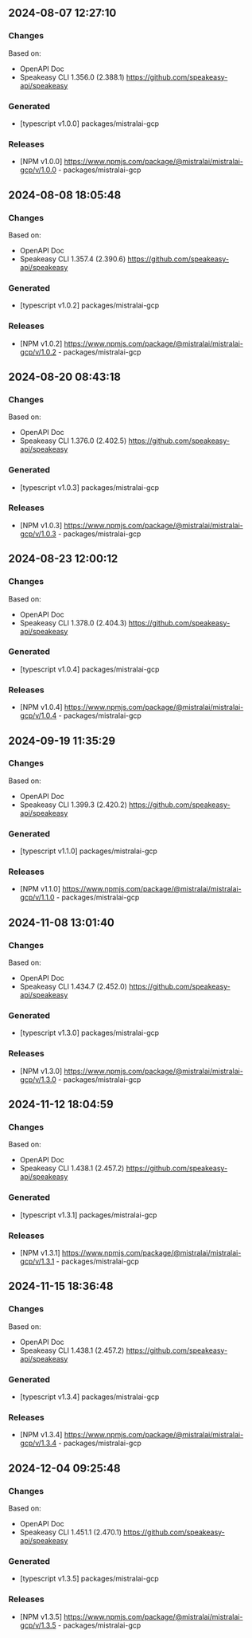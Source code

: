 

## 2024-08-07 12:27:10
### Changes
Based on:
- OpenAPI Doc  
- Speakeasy CLI 1.356.0 (2.388.1) https://github.com/speakeasy-api/speakeasy
### Generated
- [typescript v1.0.0] packages/mistralai-gcp
### Releases
- [NPM v1.0.0] https://www.npmjs.com/package/@mistralai/mistralai-gcp/v/1.0.0 - packages/mistralai-gcp

## 2024-08-08 18:05:48
### Changes
Based on:
- OpenAPI Doc  
- Speakeasy CLI 1.357.4 (2.390.6) https://github.com/speakeasy-api/speakeasy
### Generated
- [typescript v1.0.2] packages/mistralai-gcp
### Releases
- [NPM v1.0.2] https://www.npmjs.com/package/@mistralai/mistralai-gcp/v/1.0.2 - packages/mistralai-gcp

## 2024-08-20 08:43:18
### Changes
Based on:
- OpenAPI Doc  
- Speakeasy CLI 1.376.0 (2.402.5) https://github.com/speakeasy-api/speakeasy
### Generated
- [typescript v1.0.3] packages/mistralai-gcp
### Releases
- [NPM v1.0.3] https://www.npmjs.com/package/@mistralai/mistralai-gcp/v/1.0.3 - packages/mistralai-gcp

## 2024-08-23 12:00:12
### Changes
Based on:
- OpenAPI Doc  
- Speakeasy CLI 1.378.0 (2.404.3) https://github.com/speakeasy-api/speakeasy
### Generated
- [typescript v1.0.4] packages/mistralai-gcp
### Releases
- [NPM v1.0.4] https://www.npmjs.com/package/@mistralai/mistralai-gcp/v/1.0.4 - packages/mistralai-gcp

## 2024-09-19 11:35:29
### Changes
Based on:
- OpenAPI Doc  
- Speakeasy CLI 1.399.3 (2.420.2) https://github.com/speakeasy-api/speakeasy
### Generated
- [typescript v1.1.0] packages/mistralai-gcp
### Releases
- [NPM v1.1.0] https://www.npmjs.com/package/@mistralai/mistralai-gcp/v/1.1.0 - packages/mistralai-gcp

## 2024-11-08 13:01:40
### Changes
Based on:
- OpenAPI Doc  
- Speakeasy CLI 1.434.7 (2.452.0) https://github.com/speakeasy-api/speakeasy
### Generated
- [typescript v1.3.0] packages/mistralai-gcp
### Releases
- [NPM v1.3.0] https://www.npmjs.com/package/@mistralai/mistralai-gcp/v/1.3.0 - packages/mistralai-gcp

## 2024-11-12 18:04:59
### Changes
Based on:
- OpenAPI Doc  
- Speakeasy CLI 1.438.1 (2.457.2) https://github.com/speakeasy-api/speakeasy
### Generated
- [typescript v1.3.1] packages/mistralai-gcp
### Releases
- [NPM v1.3.1] https://www.npmjs.com/package/@mistralai/mistralai-gcp/v/1.3.1 - packages/mistralai-gcp

## 2024-11-15 18:36:48
### Changes
Based on:
- OpenAPI Doc  
- Speakeasy CLI 1.438.1 (2.457.2) https://github.com/speakeasy-api/speakeasy
### Generated
- [typescript v1.3.4] packages/mistralai-gcp
### Releases
- [NPM v1.3.4] https://www.npmjs.com/package/@mistralai/mistralai-gcp/v/1.3.4 - packages/mistralai-gcp

## 2024-12-04 09:25:48
### Changes
Based on:
- OpenAPI Doc  
- Speakeasy CLI 1.451.1 (2.470.1) https://github.com/speakeasy-api/speakeasy
### Generated
- [typescript v1.3.5] packages/mistralai-gcp
### Releases
- [NPM v1.3.5] https://www.npmjs.com/package/@mistralai/mistralai-gcp/v/1.3.5 - packages/mistralai-gcp